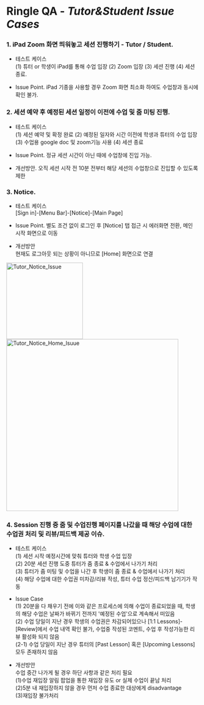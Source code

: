 # Ringle QA - *Tutor&Student Issue Cases*


### 1. iPad Zoom 화면 띄워놓고 세션 진행하기 - Tutor / Student. 

- 테스트 케이스<br/>
(1) 튜터 or 학생이 iPad를 통해 수업 입장
(2) Zoom 입장
(3) 세션 진행
(4) 세션 종료. 

- Issue Point. 
iPad 기종을 사용할 경우 Zoom 화면 최소화 하여도 수업창과 동시에 확인 불가. 



### 2. 세션 예약 후 예정된 세션 일정이 이전에 수업 및 줌 미팅 진행. 

- 테스트 케이스<br/>
(1) 세션 예약 및 확정 완료
(2) 예정된 일자와 시간 이전에 학생과 튜터의 수업 입장
(3) 수업용 google doc 및 zoom기능 사용
(4) 세션 종료

- Issue Point. 
정규 세션 시간이 아닌 때에 수업창에 진입 가능. 

- 개선방안. 
오직 세션 시작 전 10분 전부터 해당 세션의 수업창으로 진입할 수 있도록 제한

### 3. Notice. 

- 테스트 케이스<br/>
[Sign in]-[Menu Bar]-[Notice]-[Main Page]

- Issue Point. 
별도 조건 없이 로그인 후 [Notice] 탭 접근 시 에러화면 전환, 메인 시작 화면으로 이동<br/>

- 개선방안<br/>
현재도 로그아웃 되는 상황이 아니므로 [Home] 화면으로 연결<br/>

<img width="200" alt="Tutor_Notice_Issue" src="https://user-images.githubusercontent.com/93983402/140917691-d440bdbd-df56-44ba-92ee-c44ce8e2279a.png">  <img width="450" alt="Tutor_Notice_Home_Isuue" src="https://user-images.githubusercontent.com/93983402/140917717-2f917790-cbd7-4511-9cc5-3d86b3d03782.png" >


### 4. Session 진행 중 줌 및 수업진행 페이지를 나갔을 때 해당 수업에 대한 수업권 처리 및 리뷰/피드백 제공 이슈.

- 테스트 케이스<br/>
(1) 세션 시작 예정시간에 맞춰 튜터와 학생 수업 입장<br/>
(2) 20분 세션 진행 도중 튜터가 줌 종료 & 수업에서 나가기 처리<br/>
(3) 튜터가 줌 미팅 및 수업을 나간 후 학생이 줌 종료 & 수업에서 나가기 처리<br/>
(4) 해당 수업에 대한 수업권 미차감/리뷰 작성, 튜터 수업 정산/피드백 남기기가 작동<br/> 

- Issue Case<br/>
(1) 20분을 다 채우기 전에 이와 같은 프로세스에 의해 수업이 종료되었을 때, 학생의 해당 수업은 날짜가 바뀌기 전까지 '예정된 수업'으로 계속해서 떠있음<br/>
(2) 수업 당일이 지난 경우 학생의 수업권은 차감되어있으나 [1:1 Lessons]-[Review]에서 수업 내역 확인 불가, 수업중 작성된 코멘트, 수업 후 작성가능한 리뷰 활성화 되지 않음<br/>
(2-1) 수업 당일이 지난 경우 튜터의 [Past Lesson] 혹은 [Upcoming Lessons] 모두 존재하지 않음<br/>

- 개선방안<br/>
수업 중간 나가게 될 경우 하단 사항과 같은 처리 필요<br/>
(1)수업 재입장 알림 팝업을 통한 재입장 유도 or 실제 수업이 끝남 처리<br/>
(2)5분 내 재입장하지 않을 경우 먼저 수업 종료한 대상에게 disadvantage<br/>
(3)재입장 불가처리<br/>
